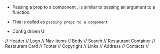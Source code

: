 - Passing a prop to a component , is similar to passing an argument to a function.
- This is called as `passing props to a component`

- Config driven UI

// Header
// Logo
// Nav-items
// Body
// Search
// Restaurant Container
// Restaurant Card
// Footer
// Copyright
// Links
// Address
// Contacts
//
